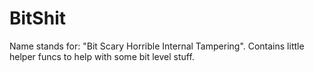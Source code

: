 # BitShit
Name stands for: "Bit Scary Horrible Internal Tampering". Contains little helper funcs to help with some bit level stuff.
